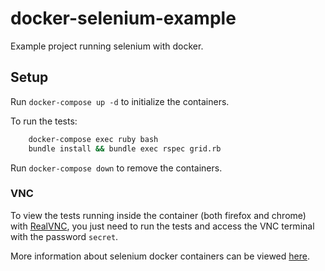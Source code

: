 # docker-selenium-example
Example project running selenium with docker.

## Setup

Run `docker-compose up -d` to initialize the containers.

To run the tests: 

```bash
    docker-compose exec ruby bash
    bundle install && bundle exec rspec grid.rb
```

Run `docker-compose down` to remove the containers.

### VNC

To view the tests running inside the container (both firefox and chrome) with [RealVNC](https://www.realvnc.com/), you just need to run the tests and access the VNC terminal with the password `secret`.

More information about selenium docker containers can be viewed [here](https://github.com/SeleniumHQ/docker-selenium).
